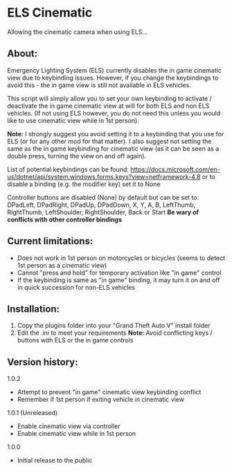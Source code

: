 # ELS Cinematic
Allowing the cinematic camera when using ELS...

## About: ##

Emergency Lighting System (ELS) currently disables the in game cinematic view due to keybinding issues. However, if you change the keybindings to avoid this - the in game view is still not available in ELS vehicles. 

This script will simply allow you to set your own keybinding to activate / deactivate the in game cinematic view at will for both ELS and non ELS vehicles. (If not using ELS however, you do not need this unless you would like to use cinematic view while in 1st person). 

**Note:** I strongly suggest you avoid setting it to a keybinding that you use for ELS (or for any other mod for that matter). I also suggest not setting the same as the in game keybinding for cinematic view (as it can be seen as a double press, turning the view on and off again).

List of potential keybindings can be found: https://docs.microsoft.com/en-us/dotnet/api/system.windows.forms.keys?view=netframework-4.8 or to disable a binding (e.g. the modifier key) set it to None

Controller buttons are disabled (None) by default but can be set to: DPadLeft, DPadRight, DPadUp, DPadDown, X, Y, A, B, LeftThumb, RightThumb, LeftShoulder, RightShoulder, Back or Start **Be wary of conflicts with other controller bindings**

## Current limitations: ##

- Does not work in 1st person on motorcycles or bicycles (seems to detect 1st person as a cinematic view)
- Cannot "press and hold" for temporary activation like "in game" control 
- If the keybinding is same as "in game" binding, it may turn it on and off in quick succession for non-ELS vehicles

## Installation: ##

1. Copy the plugins folder into your "Grand Theft Auto V" install folder 
2. Edit the .ini to meet your requirements
**Note:** Avoid conflicting keys / buttons with ELS or the in game controls

## Version history: ##

1.0.2
- Attempt to prevent "in game" cinematic view keybinding conflict
- Remember if 1st person if exiting vehicle in cinematic view

1.0.1 (Unreleased)
- Enable cinematic view via controller
- Enable cinematic view while in 1st person

1.0.0
- Initial release to the public
